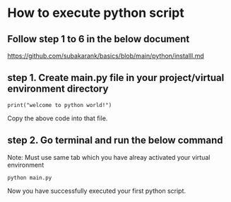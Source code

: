 # How to execute python script

## Follow step 1 to 6 in the below document 
 https://github.com/subakarank/basics/blob/main/python/installl.md

## step 1. Create main.py file in your project/virtual environment directory

``` print("welcome to python world!") ```

Copy the above code into that file.

## step 2. Go terminal and run the below command

 Note: Must use same tab which you have alreay activated your virtual environment

``` python main.py ```

Now you have successfully executed your first python script.




